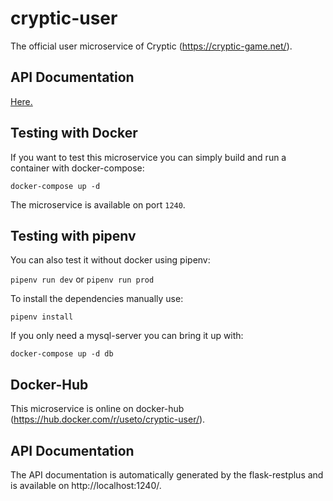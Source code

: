cryptic-user
============

The official user microservice of Cryptic (https://cryptic-game.net/).

## API Documentation
[Here.](DOCS.md)

## Testing with Docker

If you want to test this microservice you can simply build and run a 
container with docker-compose:

`docker-compose up -d`

The microservice is available on port `1240`.

## Testing with pipenv

You can also test it without docker using pipenv:

`pipenv run dev` or `pipenv run prod`

To install the dependencies manually use:

`pipenv install`

If you only need a mysql-server you can bring it up with:

`docker-compose up -d db`

## Docker-Hub

This microservice is online on docker-hub (https://hub.docker.com/r/useto/cryptic-user/).

## API Documentation
The API documentation is automatically generated by the flask-restplus and is available on http://localhost:1240/.
